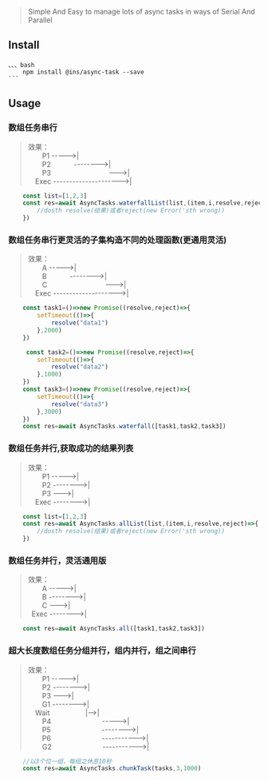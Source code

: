 

> Simple And Easy to manage lots of async tasks in ways of Serial And Parallel


## Install
    、、、bash
        npm install @ins/async-task --save
    ```
 ## Usage

### 数组任务串行
> 效果：<br/>
        &emsp;&emsp;P1 ----->| <br/>
        &emsp;&emsp;P2 &emsp;&emsp;&emsp;-------->| <br/>
        &emsp;&emsp;P3 &emsp;&emsp;&emsp;&emsp;&emsp;&emsp;&emsp;&emsp;--->|<br/>
         &emsp;Exec  --------------------->| <br/>

```typescript
    const list=[1,2,3]
    const res=await AsyncTasks.waterfallList(list,(item,i,resolve,reject)=>{
        //dosth resolve(结果)或者reject(new Error('sth wrong))
    })
```
### 数组任务串行更灵活的子集构造不同的处理函数(更通用灵活)
> 效果：<br/>
        &emsp;&emsp;A ----->| <br/>
        &emsp;&emsp;B &emsp;&emsp;&emsp;-------->| <br/>
        &emsp;&emsp;C &emsp;&emsp;&emsp;&emsp;&emsp;&emsp;&emsp;&emsp;--->|<br/>
         &emsp;Exec  -------------------->| <br/>
```typescript
    const task1=()=>new Promise((resolve,reject)=>{
        setTimeout(()=>{
            resolve("data1")
        },2000)
    })

     const task2=()=>new Promise((resolve,reject)=>{
        setTimeout(()=>{
            resolve("data2")
        },1000)
    })
    const task3=()=>new Promise((resolve,reject)=>{
        setTimeout(()=>{
            resolve("data3")
        },3000)
    })
    const res=await AsyncTasks.waterfall([task1,task2,task3])
```

### 数组任务并行,获取成功的结果列表
> 效果：<br/>
        &emsp;&emsp;P1 ----->| <br/>
        &emsp;&emsp;P2 -------->| <br/>
        &emsp;&emsp;P3 --->| <br/>
        &ensp;&ensp;Exec -------->| <br/>
```typescript
    const list=[1,2,3]
    const res=await AsyncTasks.allList(list,(item,i,resolve,reject)=>{
        //dosth resolve(结果)或者reject(new Error('sth wrong))
    })
```

### 数组任务并行，灵活通用版
> 效果：<br/>
        &emsp;&emsp;A ----->| <br/>
        &emsp;&emsp;B -------->| <br/>
        &emsp;&emsp;C --->| <br/>
        &ensp;Exec -------->| <br/>
```typescript
    const res=await AsyncTasks.all([task1,task2,task3])
```


### 超大长度数组任务分组并行，组内并行，组之间串行
> 效果：<br/>
        &emsp;&emsp;P1 ----->| <br/>
        &emsp;&emsp;P2 -------->| <br/>
        &emsp;&emsp;P3 --->| <br/>
        &emsp;&emsp;G1 -------->| <br/>
        &emsp;Wait  &emsp; &emsp; &emsp; &emsp;|-->| <br/>
        &emsp;&emsp;P4   &emsp;&emsp;&emsp;&emsp;&emsp;&emsp;&emsp;----->| <br/>
        &emsp;&emsp;P5   &emsp;&emsp;&emsp;&emsp;&emsp;&emsp;&emsp;-------->| <br/>
        &emsp;&emsp;P6 &emsp;&emsp;&emsp;&emsp;&emsp;&emsp;&emsp;----------->| <br/>
        &emsp;&emsp;G2 &emsp;&emsp;&emsp;&emsp;&emsp;&emsp;&emsp;----------->| <br/>
```typescript
    //以3个位一组，每组之休息10秒
    const res=await AsyncTasks.chunkTask(tasks,3,1000)
```